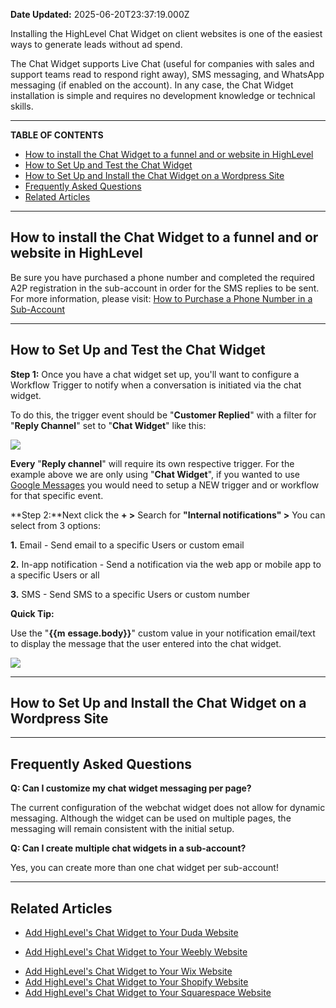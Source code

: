 **Date Updated:** 2025-06-20T23:37:19.000Z

Installing the HighLevel Chat Widget on client websites is one of the easiest ways to generate leads without ad spend.  
  
The Chat Widget supports Live Chat (useful for companies with sales and support teams read to respond right away), SMS messaging, and WhatsApp messaging (if enabled on the account). In any case, the Chat Widget installation is simple and requires no development knowledge or technical skills. 

---

**TABLE OF CONTENTS**

* [How to install the Chat Widget to a funnel and or website in HighLevel](#How-to-install-the-Chat-Widget-to-a-funnel-and-or-website-in-HighLevel)
* [How to Set Up and Test the Chat Widget](#How-to-Set-Up-and-Test-the-Chat-Widget)
* [How to Set Up and Install the Chat Widget on a Wordpress Site](#How-to-Set-Up-and-Install-the-Chat-Widget-on-a-Wordpress-Site)
* [Frequently Asked Questions](#Frequently-Asked-Questions)
* [Related Articles](#Related-Articles)

---

## **How to install the Chat Widget to a funnel and or website in HighLevel**

  
Be sure you have purchased a phone number and completed the required A2P registration in the sub-account in order for the SMS replies to be sent. For more information, please visit: [How to Purchase a Phone Number in a Sub-Account](https://help.gohighlevel.com/en/support/solutions/articles/48000981420)

---

## **How to Set Up and Test the Chat Widget**
  
  
**Step 1:** Once you have a chat widget set up, you'll want to configure a Workflow Trigger to notify when a conversation is initiated via the chat widget. 

  
To do this, the trigger event should be "**Customer Replied**" with a filter for "**Reply Channel**" set to "**Chat Widget**" like this:
  
  
![](https://s3.amazonaws.com/cdn.freshdesk.com/data/helpdesk/attachments/production/155037846628/original/DOyTmYpSaauoLhd0zo445wymedQpbgigPg.gif?1733429258)
  
  
**Every** "**Reply channel**" will require its own respective trigger. For the example above we are only using "**Chat Widget**", if you wanted to use[ Google Messages](https://help.gohighlevel.com/en/support/solutions/articles/48001176043) you would need to setup a NEW trigger and or workflow for that specific event.
  
  
**Step 2:**Next click the **\+ >** Search for **"Internal notifications" >** You can select from 3 options:

  
**1.** Email - Send email to a specific Users or custom email  
  
**2\.** In-app notification - Send a notification via the web app or mobile app to a specific Users or all

**3.** SMS - Send SMS to a specific Users or custom number 

  
**Quick Tip:** 

  
Use the "**{{m** **essage.body}}**" custom value in your notification email/text to display the message that the user entered into the chat widget.  
  
![](https://s3.amazonaws.com/cdn.freshdesk.com/data/helpdesk/attachments/production/155037846655/original/Tnr_HFJioJBEo7v_xWy522DM0mGyp35dyA.gif?1733429289)

---

## **How to Set Up and Install the Chat Widget on a Wordpress Site**

  
---

## **Frequently Asked Questions**

  
**Q: Can I customize my chat widget messaging per page?**

The current configuration of the webchat widget does not allow for dynamic messaging. Although the widget can be used on multiple pages, the messaging will remain consistent with the initial setup.

  
**Q: Can I create multiple chat widgets in a sub-account?**

Yes, you can create more than one chat widget per sub-account!

---

## **Related Articles**

  
* [](https://help.gohighlevel.com/en/support/solutions/articles/48001239775)[Add HighLevel's Chat Widget to Your Duda Website](https://help.gohighlevel.com/en/support/solutions/articles/48001239775)  
    
[](https://help.gohighlevel.com/en/support/solutions/articles/48001239775)**[](https://help.gohighlevel.com/en/support/solutions/articles/48001239775)**
* **[](https://help.gohighlevel.com/en/support/solutions/articles/48001239750)**[](https://help.gohighlevel.com/en/support/solutions/articles/48001239750)[](https://help.gohighlevel.com/en/support/solutions/articles/48001239750)[Add HighLevel's Chat Widget to Your Weebly Website](https://help.gohighlevel.com/en/support/solutions/articles/48001239750)  
    
[](https://help.gohighlevel.com/en/support/solutions/articles/48001239750)**[](https://help.gohighlevel.com/en/support/solutions/articles/48001239750)**
* **[](https://help.gohighlevel.com/en/support/solutions/articles/48001239773)**[](https://help.gohighlevel.com/en/support/solutions/articles/48001239773)[](https://help.gohighlevel.com/en/support/solutions/articles/48001239773)[Add HighLevel's Chat Widget to Your Wix Website](https://help.gohighlevel.com/en/support/solutions/articles/48001239773)
* [](https://help.gohighlevel.com/en/support/solutions/articles/48001239778)[Add HighLevel's Chat Widget to Your Shopify Website](https://help.gohighlevel.com/en/support/solutions/articles/48001239778)
* [](https://help.gohighlevel.com/en/support/solutions/articles/48001239760)[Add HighLevel's Chat Widget to Your Squarespace Website](https://help.gohighlevel.com/en/support/solutions/articles/48001239760)